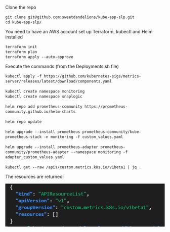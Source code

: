 Clone the repo

```
git clone git@github.com:sweetdandelions/kube-app-slp.git
cd kube-app-slp/
```
You need to have an AWS account set up
Terraform, kubectl and Helm installed

```
terraform init
terraform plan
terraform apply --auto-approve
```
Execute the commands (from the Deployments.sh file)
```
kubectl apply -f https://github.com/kubernetes-sigs/metrics-server/releases/latest/download/components.yaml

kubectl create namespace monitoring
kubectl create namespace snaplogic

helm repo add prometheus-community https://prometheus-community.github.io/helm-charts

helm repo update

helm upgrade --install prometheus prometheus-community/kube-prometheus-stack -n monitoring -f custom_values.yaml

helm upgrade --install prometheus-adapter prometheus-community/prometheus-adapter --namespace monitoring -f adapter_custom_values.yaml

kubectl get --raw /apis/custom.metrics.k8s.io/v1beta1 | jq .
```
The resources are returned:

![Response](https://github.com/sweetdandelions/kube-app-slp/blob/main/Screenshot%202023-05-21%20221826.png)
